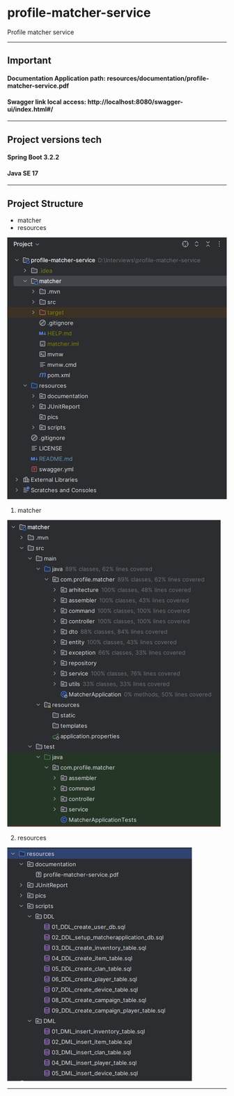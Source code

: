 # profile-matcher-service
Profile matcher service

---
## Important

#### Documentation Application path: resources/documentation/profile-matcher-service.pdf
#### Swagger link local access: http://localhost:8080/swagger-ui/index.html#/

---
## Project versions tech

#### Spring Boot 3.2.2
#### Java SE 17

---

## Project Structure

- matcher
- resources

![img.png](resources%2Fpics%2Fimg.png)

1. matcher

![img_1.png](resources%2Fpics%2Fimg_1.png)

2. resources

![img_2.png](resources%2Fpics%2Fimg_2.png)

---

